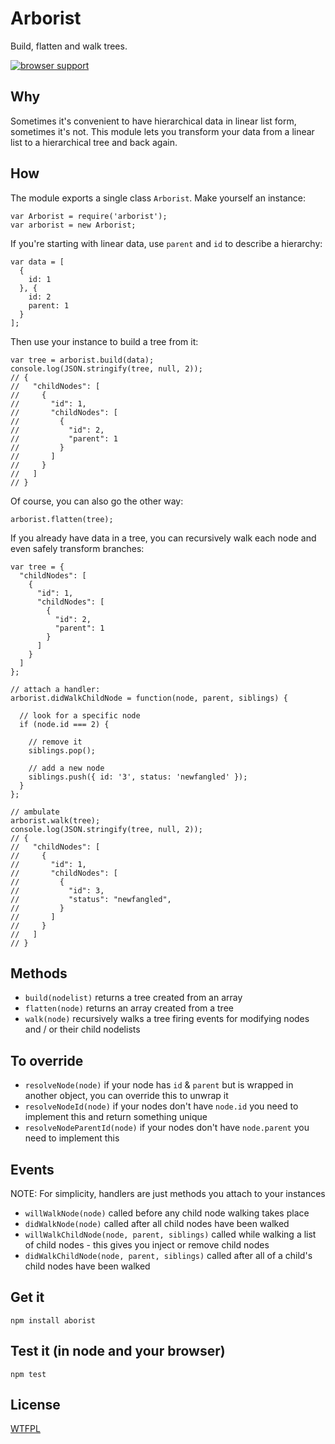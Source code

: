 # Arborist
Build, flatten and walk trees.

[![browser support](https://ci.testling.com/jessetane/arborist.png)](https://ci.testling.com/jessetane/arborist)

## Why
Sometimes it's convenient to have hierarchical data in linear list form, sometimes it's not. This module lets you transform your data from a linear list to a hierarchical tree and back again.

## How
The module exports a single class `Arborist`. Make yourself an instance:
```
var Arborist = require('arborist');
var arborist = new Arborist;
```
If you're starting with linear data, use `parent` and `id` to describe a hierarchy:
```
var data = [
  {
    id: 1
  }, {
    id: 2
    parent: 1
  }
];
```
Then use your instance to build a tree from it:
```
var tree = arborist.build(data);
console.log(JSON.stringify(tree, null, 2));
// {
//   "childNodes": [
//     {
//       "id": 1,
//       "childNodes": [
//         {
//           "id": 2,
//           "parent": 1
//         }
//       ]
//     }
//   ]
// }
```
Of course, you can also go the other way:
```
arborist.flatten(tree);
```
If you already have data in a tree, you can recursively walk each node and even safely transform branches:
```
var tree = {
  "childNodes": [
    {
      "id": 1,
      "childNodes": [
        {
          "id": 2,
          "parent": 1
        }
      ]
    }
  ]
};

// attach a handler:
arborist.didWalkChildNode = function(node, parent, siblings) {
  
  // look for a specific node
  if (node.id === 2) {
  
    // remove it
    siblings.pop();
  
    // add a new node
    siblings.push({ id: '3', status: 'newfangled' });
  }
};

// ambulate
arborist.walk(tree);
console.log(JSON.stringify(tree, null, 2));
// {
//   "childNodes": [
//     {
//       "id": 1,
//       "childNodes": [
//         {
//           "id": 3,
//           "status": "newfangled",
//         }
//       ]
//     }
//   ]
// }
```

## Methods
* `build(nodelist)` returns a tree created from an array
* `flatten(node)` returns an array created from a tree
* `walk(node)` recursively walks a tree firing events for modifying nodes and / or their child nodelists

## To override
* `resolveNode(node)` if your node has `id` & `parent` but is wrapped in another object, you can override this to unwrap it
* `resolveNodeId(node)` if your nodes don't have `node.id` you need to implement this and return something unique
* `resolveNodeParentId(node)` if your nodes don't have `node.parent` you need to implement this

## Events
NOTE: For simplicity, handlers are just methods you attach to your instances
* `willWalkNode(node)` called before any child node walking takes place
* `didWalkNode(node)` called after all child nodes have been walked
* `willWalkChildNode(node, parent, siblings)` called while walking a list of child nodes - this gives you inject or remove child nodes
* `didWalkChildNode(node, parent, siblings)` called after all of a child's child nodes have been walked

## Get it
`npm install aborist`

## Test it (in node and your browser)
`npm test`

## License
[WTFPL](http://www.wtfpl.net/txt/copying/)
